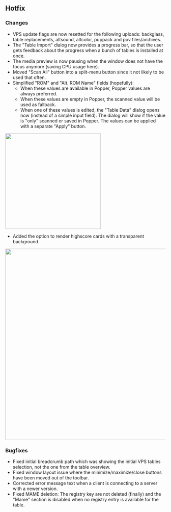 ## Hotfix

### Changes

- VPS update flags are now resetted for the following uploads: backglass, table replacements, altsound, altcolor, puppack and pov files/archives.
- The "Table Import" dialog now provides a progress bar, so that the user gets feedback about the progress when a bunch of tables is installed at once.
- The media preview is now pausing when the window does not have the focus anymore (saving CPU usage here).
- Moved "Scan All" button into a split-menu button since it not likely to be used that often.
- Simplified "ROM" and "Alt. ROM Name" fields (hopefully): 
  - When these values are available in Popper, Popper values are always preferred.
  - When these values are empty in Popper, the scanned value will be used as fallback.
  - When one of these values is edited, the "Table Data" dialog opens now (instead of a simple input field). The dialog will show if the value is "only" scanned or saved in Popper. The values can be applied with a separate "Apply" button.

<img src="https://raw.githubusercontent.com/syd711/vpin-studio/main/documentation/tables/apply-rom-name.png" width="300" />

- Added the option to render highscore cards with a transparent background.

<img src="https://raw.githubusercontent.com/syd711/vpin-studio/main/documentation/cards/transparent-cards.png" width="600" />


### Bugfixes

- Fixed initial breadcrumb path which was showing the initial VPS tables selection, not the one from the table overview.
- Fixed window layout issue where the minimize/maximize/close buttons have been moved out of the toolbar.
- Corrected error message text when a client is connecting to a server with a newer version.
- Fixed MAME deletion: The registry key are not deleted (finally) and the "Mame" section is disabled when no registry entry is available for the table.  
